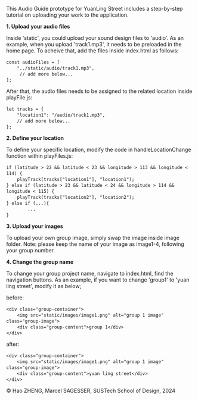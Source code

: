 This Audio Guide prototype for YuanLing Street includes a step-by-step tutorial on uploading your work to the application.

**1. Upload your audio files**

Inside 'static', you could upload your sound design files to 'audio'. As an example, when you upload 'track1.mp3', it needs to be preloaded in the home page. To acheive that, add the files inside index.html as follows:

    const audioFiles = [
        "../static/audio/track1.mp3",
         // add more below...   
    ];

After that, the audio files needs to be assigned to the related location inside playFile.js:

    let tracks = {
        "location1": "/audio/track1.mp3",
        // add more below...
    };

**2. Define your location**

To define your specific location, modify the code in handleLocationChange function within playFiles.js:    
    
    if (latitude > 22 && latitude < 23 && longitude > 113 && longitude < 114) {
        playTrack(tracks["location1"], "location1");        
    } else if (latitude > 23 && latitude < 24 && longitude > 114 && longitude < 115) {
        playTrack(tracks["location2"], "location2");        
    } else if (...){
            ...        
    }
    
**3. Upload your images**

To upload your own group image, simply swap the image inside image folder. Note: please keep the name of your image as image1-4, following your group number.

**4. Change the group name**

To change your group project name, navigate to index.html, find the navigation buttons. As an example, if you want to change 'group1' to 'yuan ling street', modify it as below;

before:

    <div class="group-container">
        <img src="static/images/image1.png" alt="group 1 image" class="group-image">
        <div class="group-content">group 1</div>
    </div>
    


after:

    <div class="group-container">
        <img src="static/images/image1.png" alt="group 1 image" class="group-image">
        <div class="group-content">yuan ling street</div>
    </div>



© Hao ZHENG, Marcel SAGESSER, SUSTech School of Design, 2024

